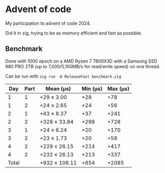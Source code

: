 # Advent of code

My participation to advent of code 2024.

Did it in zig, trying to be as memory efficient and fast as possible.

## Benchmark

Done with 1000 epoch on a AMD Ryzen 7 7800X3D with a Samsung SSD 980 PRO 2TB (up to 7,000/5,100MB/s for read/write speed) on one thread.

Can be run with `zig run -O ReleaseFast benchmark.zig`

| Day | Part | Mean (μs)         | Min (μs) | Max (μs) |
|-----|------|-------------------|----------|----------|
| 1   | 1    |      +29 ± 3.00   |      +28 |      +78 |
| 1   | 2    |      +24 ± 2.65   |      +24 |      +56 |
| 2   | 1    |      +43 ± 8.37   |      +37 |     +241 |
| 2   | 2    |     +328 ± 33.84  |     +298 |     +728 |
| 3   | 1    |      +24 ± 6.24   |      +20 |     +170 |
| 3   | 2    |      +23 ± 1.73   |      +20 |      +58 |
| 4   | 2    |     +229 ± 26.15  |     +214 |     +417 |
| 4   | 2    |     +232 ± 26.13  |     +213 |     +337 |
| Total|      |     +932 ± 108.11 |     +854 |    +2085 |

